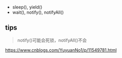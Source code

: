 
- sleep(), yield()
- wait(), notify(), notifyAll()


## tips

> notify()可能会死锁，notifyAll()不会

https://www.cnblogs.com/YuyuanNo1/p/11549781.html


